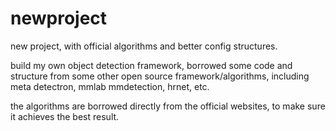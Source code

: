 # newproject
new project, with official algorithms and better config structures.

build my own object detection framework, borrowed some code and structure from some other open source framework/algorithms, including meta detectron, mmlab mmdetection, hrnet, etc. 

the algorithms are borrowed directly from the official websites, to make sure it achieves the best result.
